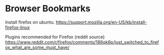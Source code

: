 # Browser Bookmarks

Install firefox on ubuntu.
<https://support.mozilla.org/en-US/kb/install-firefox-linux>

Plugins recommended for Firefox (reddit source)
<https://www.reddit.com/r/firefox/comments/186qk6p/just_switched_to_firefox_what_are_some_must_have/>
